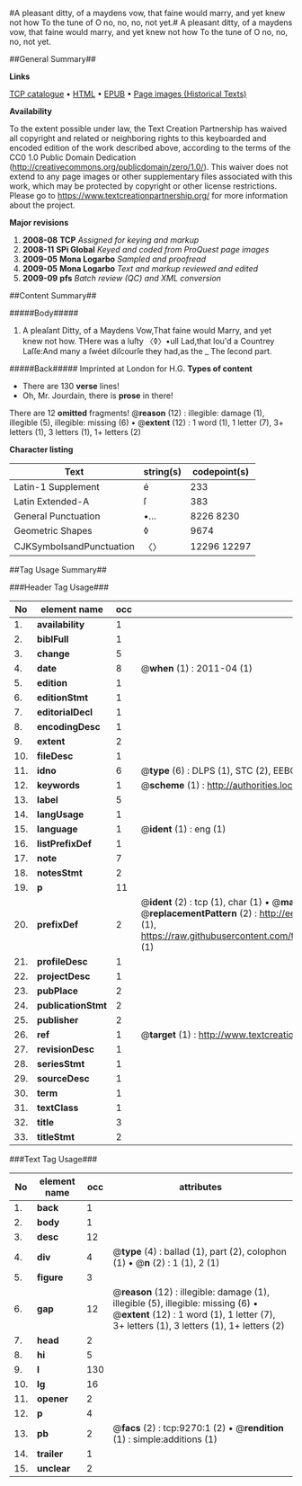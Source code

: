 #A pleasant ditty, of a maydens vow, that faine would marry, and yet knew not how To the tune of O no, no, no, not yet.#
A pleasant ditty, of a maydens vow, that faine would marry, and yet knew not how To the tune of O no, no, no, not yet.

##General Summary##

**Links**

[TCP catalogue](http://www.ota.ox.ac.uk/tcp/)  • 
[HTML](http://tei.it.ox.ac.uk/tcp/Texts-HTML/free/A69/A69212.html)  • 
[EPUB](http://tei.it.ox.ac.uk/tcp/Texts-EPUB/free/A69/A69212.epub) • 
[Page images (Historical Texts)](https://historicaltexts.jisc.ac.uk/eebo-99844456e)

**Availability**

To the extent possible under law, the Text Creation Partnership has waived all copyright and related or neighboring rights to this keyboarded and encoded edition of the work described above, according to the terms of the CC0 1.0 Public Domain Dedication (http://creativecommons.org/publicdomain/zero/1.0/). This waiver does not extend to any page images or other supplementary files associated with this work, which may be protected by copyright or other license restrictions. Please go to https://www.textcreationpartnership.org/ for more information about the project.

**Major revisions**

1. __2008-08__ __TCP__ *Assigned for keying and markup*
1. __2008-11__ __SPi Global__ *Keyed and coded from ProQuest page images*
1. __2009-05__ __Mona Logarbo__ *Sampled and proofread*
1. __2009-05__ __Mona Logarbo__ *Text and markup reviewed and edited*
1. __2009-09__ __pfs__ *Batch review (QC) and XML conversion*

##Content Summary##

#####Body#####

1. A pleaſant Ditty, of a Maydens Vow,That faine would Marry, and yet knew not how.
THere was a luſty 〈◊〉•ull Lad,that lou'd a Countrey Laſſe:And many a ſwéet diſcourſe they had,as the
    _ The ſecond part.

#####Back#####
Imprinted at London for H.G.
**Types of content**

  * There are 130 **verse** lines!
  * Oh, Mr. Jourdain, there is **prose** in there!

There are 12 **omitted** fragments! 
 @__reason__ (12) : illegible: damage (1), illegible (5), illegible: missing (6)  •  @__extent__ (12) : 1 word (1), 1 letter (7), 3+ letters (1), 3 letters (1), 1+ letters (2)

**Character listing**


|Text|string(s)|codepoint(s)|
|---|---|---|
|Latin-1 Supplement|é|233|
|Latin Extended-A|ſ|383|
|General Punctuation|•…|8226 8230|
|Geometric Shapes|◊|9674|
|CJKSymbolsandPunctuation|〈〉|12296 12297|

##Tag Usage Summary##

###Header Tag Usage###

|No|element name|occ|attributes|
|---|---|---|---|
|1.|__availability__|1||
|2.|__biblFull__|1||
|3.|__change__|5||
|4.|__date__|8| @__when__ (1) : 2011-04 (1)|
|5.|__edition__|1||
|6.|__editionStmt__|1||
|7.|__editorialDecl__|1||
|8.|__encodingDesc__|1||
|9.|__extent__|2||
|10.|__fileDesc__|1||
|11.|__idno__|6| @__type__ (6) : DLPS (1), STC (2), EEBO-CITATION (1), PROQUEST (1), VID (1)|
|12.|__keywords__|1| @__scheme__ (1) : http://authorities.loc.gov/ (1)|
|13.|__label__|5||
|14.|__langUsage__|1||
|15.|__language__|1| @__ident__ (1) : eng (1)|
|16.|__listPrefixDef__|1||
|17.|__note__|7||
|18.|__notesStmt__|2||
|19.|__p__|11||
|20.|__prefixDef__|2| @__ident__ (2) : tcp (1), char (1)  •  @__matchPattern__ (2) : ([0-9\-]+):([0-9IVX]+) (1), (.+) (1)  •  @__replacementPattern__ (2) : http://eebo.chadwyck.com/downloadtiff?vid=$1&page=$2 (1), https://raw.githubusercontent.com/textcreationpartnership/Texts/master/tcpchars.xml#$1 (1)|
|21.|__profileDesc__|1||
|22.|__projectDesc__|1||
|23.|__pubPlace__|2||
|24.|__publicationStmt__|2||
|25.|__publisher__|2||
|26.|__ref__|1| @__target__ (1) : http://www.textcreationpartnership.org/docs/. (1)|
|27.|__revisionDesc__|1||
|28.|__seriesStmt__|1||
|29.|__sourceDesc__|1||
|30.|__term__|1||
|31.|__textClass__|1||
|32.|__title__|3||
|33.|__titleStmt__|2||


###Text Tag Usage###

|No|element name|occ|attributes|
|---|---|---|---|
|1.|__back__|1||
|2.|__body__|1||
|3.|__desc__|12||
|4.|__div__|4| @__type__ (4) : ballad (1), part (2), colophon (1)  •  @__n__ (2) : 1 (1), 2 (1)|
|5.|__figure__|3||
|6.|__gap__|12| @__reason__ (12) : illegible: damage (1), illegible (5), illegible: missing (6)  •  @__extent__ (12) : 1 word (1), 1 letter (7), 3+ letters (1), 3 letters (1), 1+ letters (2)|
|7.|__head__|2||
|8.|__hi__|5||
|9.|__l__|130||
|10.|__lg__|16||
|11.|__opener__|2||
|12.|__p__|4||
|13.|__pb__|2| @__facs__ (2) : tcp:9270:1 (2)  •  @__rendition__ (1) : simple:additions (1)|
|14.|__trailer__|1||
|15.|__unclear__|2||
